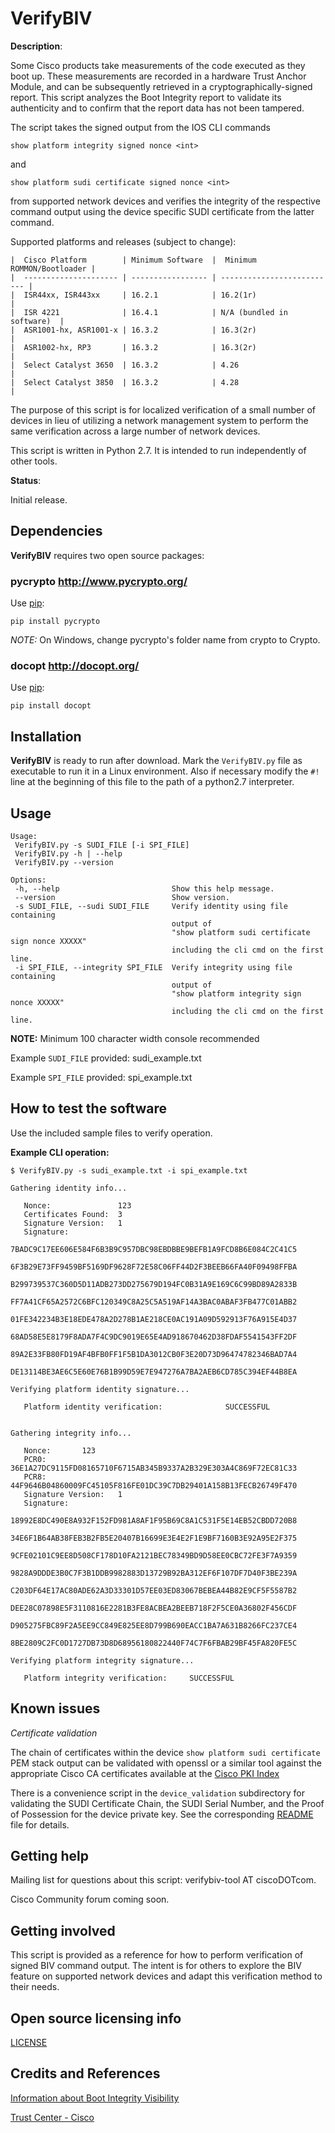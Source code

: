 # VerifyBIV

**Description**:

Some Cisco products take measurements of the code executed as they boot up.
These measurements are recorded in a hardware Trust Anchor Module, and can be
subsequently retrieved in a cryptographically-signed report. This script
analyzes the Boot Integrity report to validate its authenticity and to confirm
that the report data has not been tampered.

The script takes the signed output from the IOS CLI commands 

``show platform integrity signed nonce <int>`` 

and

``show platform sudi certificate signed nonce <int>``

from supported network devices and verifies the integrity of the respective
command output using the device specific SUDI certificate from the latter
command.

Supported platforms and releases (subject to change):
```
|  Cisco Platform        | Minimum Software  |  Minimum ROMMON/Bootloader |
|  --------------------- | ----------------- | -------------------------- |
|  ISR44xx, ISR443xx     | 16.2.1            | 16.2(1r)                   |
|  ISR 4221              | 16.4.1            | N/A (bundled in software)  |
|  ASR1001-hx, ASR1001-x | 16.3.2            | 16.3(2r)                   |
|  ASR1002-hx, RP3       | 16.3.2            | 16.3(2r)                   |
|  Select Catalyst 3650  | 16.3.2            | 4.26                       |
|  Select Catalyst 3850  | 16.3.2            | 4.28                       |
```
 
The purpose of this script is for localized verification of a small number of
devices in lieu of utilizing a network management system to perform the same
verification across a large number of network devices.

This script is written in Python 2.7. It is intended to run independently of
other tools.

**Status**:

Initial release.

## Dependencies

__VerifyBIV__ requires two open source packages:

### __pycrypto__ <http://www.pycrypto.org/> ###
Use [pip](http://pip-installer.org):

    pip install pycrypto

_NOTE:_ On Windows, change pycrypto's folder name from crypto to Crypto.

### __docopt__ <http://docopt.org/> ###
Use [pip](http://pip-installer.org):

    pip install docopt

## Installation

__VerifyBIV__ is ready to run after download. Mark the ``VerifyBIV.py`` file as
executable to run it in a Linux environment. Also if necessary modify the
``#!`` line at the beginning of this file to the path of a python2.7 interpreter.

## Usage

```
Usage:
 VerifyBIV.py -s SUDI_FILE [-i SPI_FILE]
 VerifyBIV.py -h | --help
 VerifyBIV.py --version

Options:
 -h, --help                         Show this help message.
 --version                          Show version.
 -s SUDI_FILE, --sudi SUDI_FILE     Verify identity using file containing
                                    output of
                                    "show platform sudi certificate sign nonce XXXXX"
                                    including the cli cmd on the first line.
 -i SPI_FILE, --integrity SPI_FILE  Verify integrity using file containing
                                    output of
                                    "show platform integrity sign nonce XXXXX"
                                    including the cli cmd on the first line.
```

__NOTE:__ Minimum 100 character width console recommended

Example ``SUDI_FILE`` provided: sudi\_example.txt

Example ``SPI_FILE`` provided: spi\_example.txt

## How to test the software

Use the included sample files to verify operation.

__Example CLI operation:__

```
$ VerifyBIV.py -s sudi_example.txt -i spi_example.txt

Gathering identity info...

   Nonce:               123
   Certificates Found:  3
   Signature Version:   1
   Signature:
        7BADC9C17EE606E584F6B3B9C957DBC98EBDBBE9BEFB1A9FCD8B6E084C2C41C5
        6F3B29E73FF9459BF5169DF9628F72E58C06FF44D2F3BEEB66FA40F09498FFBA
        B299739537C360D5D11ADB273DD275679D194FC0B31A9E169C6C99BD89A2833B
        FF7A41CF65A2572C6BFC120349C8A25C5A519AF14A3BAC0ABAF3FB477C01ABB2
        01FE342234B3E18EDE478A2D278B1AE218CE0AC191A09D592913F76A915E4D37
        68AD58E5E8179F8ADA7F4C9DC9019E65E4AD918670462D38FDAF5541543FF2DF
        89A2E33FB80FD19AF4BFB0FF1F5B1DA3012CB0F3E20D73D96474782346BAD7A4
        DE13114BE3AE6C5E60E76B1B99D59E7E947276A7BA2AEB6CD785C394EF44B8EA

Verifying platform identity signature...

   Platform identity verification:              SUCCESSFUL 


Gathering integrity info...

   Nonce:       123
   PCR0:        36E1A27DC9115FD08165710F6715AB345B9337A2B329E303A4C869F72EC81C33
   PCR8:        44F9646B04860009FC45105F816FE01DC39C7DB29401A158B13FECB26749F470
   Signature Version:   1
   Signature:
        18992E8DC490E8A932F152FD981A8AF1F95B69C8A1C531F5E14EB52CBDD720B8
        34E6F1B64AB38FEB3B2FB5E20407B16699E3E4E2F1E9BF7160B3E92A95E2F375
        9CFE02101C9EE8D508CF178D10FA2121BEC78349BD9D58EE0CBC72FE3F7A9359
        9828A9DDDE3B0C7F3B1DDB9982883D13729B92BA312EF6F107DF7D40F3BE239A
        C203DF64E17AC80ADE62A3D33301D57EE03ED83067BEBEA44B82E9CF5F5587B2
        DEE28C07898E5F3110816E2281B3FE8ACBEA2BEEB718F2F5CE0A36802F456CDF
        D905275FBC89F2A5EE9CC849E825EE8D799B690EACC1BA7A631B8266FC237CE4
        8BE2809C2FC0D1727DB73D8D68956180822440F74C7F6FBAB29BF45FA820FE5C

Verifying platform integrity signature...

   Platform integrity verification:     SUCCESSFUL 

```
## Known issues

*Certificate validation*

The chain of certificates within the device ``show platform sudi certificate``
PEM stack output can be validated with openssl or a similar tool against 
the appropriate Cisco CA certificates available at 
the [Cisco PKI Index](https://www.cisco.com/security/pki/)

There is a convenience script in the ``device_validation`` subdirectory for
validating the SUDI Certificate Chain, the SUDI Serial Number, and the Proof of
Possession for the device private key. See the corresponding
[README](device_validation/README) file for details.

## Getting help

Mailing list for questions about this script: verifybiv-tool AT ciscoDOTcom.

Cisco Community forum coming soon.

## Getting involved

This script is provided as a reference for how to perform verification of
signed BIV command output. The intent is for others to explore the BIV feature
on supported network devices and adapt this verification method to their needs.

## Open source licensing info
[LICENSE](LICENSE)

## Credits and References

[Information about Boot Integrity Visibility](https://www.cisco.com/c/en/us/td/docs/ios-xml/ios/fundamentals/configuration/xe-16/fundamentals-xe-16-book/bt-it-vis.html)

[Trust Center - Cisco](https://trust.cisco.com)
